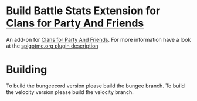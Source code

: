 # Build Battle Stats Extension for [Clans for Party And Friends](https://www.spigotmc.org/resources/clans-for-party-and-friends-extended.13890/)

An add-on for [Clans for Party And Friends](https://www.spigotmc.org/resources/clans-for-party-and-friends-extended.13890/). For more information have a look
at the [spigotmc.org plugin description](https://www.spigotmc.org/resources/109141/)

# Building

To build the bungeecord version please build the bungee branch. To build the velocity version please build
the velocity branch.